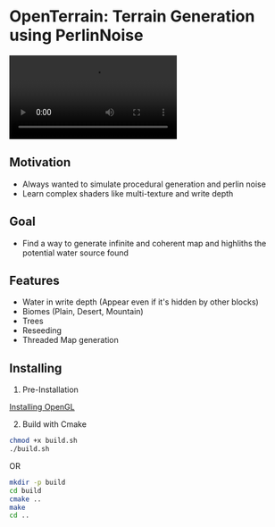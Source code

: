 # OpenTerrain: Terrain Generation using PerlinNoise

<video src="./docs/video.mp4"></video>

## Motivation

- Always wanted to simulate procedural generation and perlin noise
- Learn complex shaders like multi-texture and write depth

## Goal

- Find a way to generate infinite and coherent map and highliths the potential water source found

## Features

- Water in write depth (Appear even if it's hidden by other blocks)
- Biomes (Plain, Desert, Mountain)
- Trees
- Reseeding
- Threaded Map generation

## Installing

1. Pre-Installation

[Installing OpenGL](https://www.geeksforgeeks.org/getting-started-with-opengl/)

2. Build with Cmake
```bash
chmod +x build.sh
./build.sh
```
OR
```bash
mkdir -p build
cd build
cmake ..
make
cd ..
```